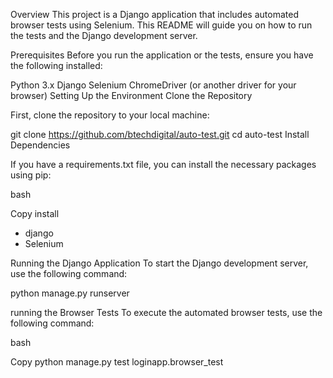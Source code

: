 Overview
This project is a Django application that includes automated browser tests using Selenium. This README will guide you on how to run the tests and the Django development server.

Prerequisites
Before you run the application or the tests, ensure you have the following installed:

Python 3.x
Django
Selenium
ChromeDriver (or another driver for your browser)
Setting Up the Environment
Clone the Repository

First, clone the repository to your local machine:

git clone https://github.com/btechdigital/auto-test.git
cd auto-test
Install Dependencies

If you have a requirements.txt file, you can install the necessary packages using pip:

bash

Copy
install
- django
- Selenium

Running the Django Application
To start the Django development server, use the following command:

python manage.py runserver

running the Browser Tests
To execute the automated browser tests, use the following command:

bash

Copy
python manage.py test loginapp.browser_test
